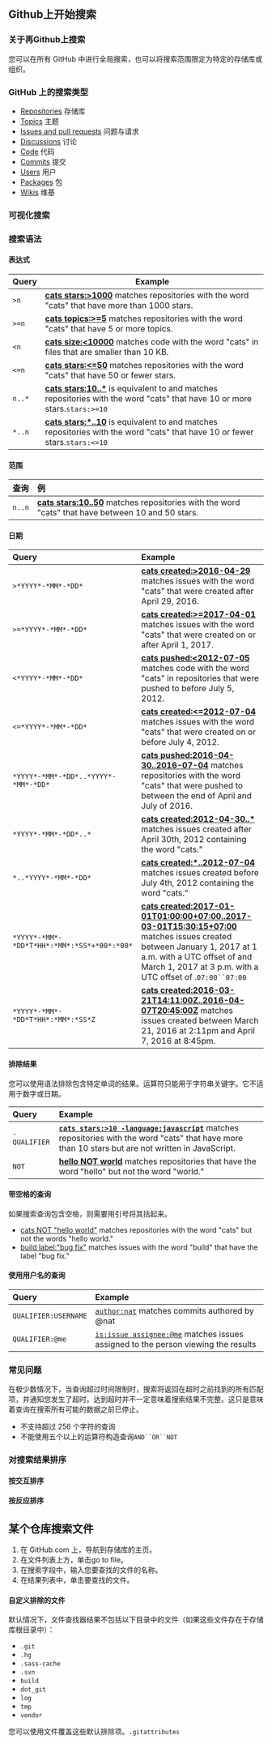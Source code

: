 ## Github上开始搜索

### 关于再Github上搜索

您可以在所有 GitHub 中进行全局搜索，也可以将搜索范围限定为特定的存储库或组织。

 ### GitHub 上的搜索类型

- [Repositories](https://docs.github.com/en/search-github/searching-on-github/searching-for-repositories) 存储库
- [Topics](https://docs.github.com/en/search-github/searching-on-github/searching-topics) 主题
- [Issues and pull requests](https://docs.github.com/en/search-github/searching-on-github/searching-issues-and-pull-requests) 问题与请求
- [Discussions](https://docs.github.com/en/search-github/searching-on-github/searching-discussions) 讨论
- [Code](https://docs.github.com/en/search-github/searching-on-github/searching-code) 代码
- [Commits](https://docs.github.com/en/search-github/searching-on-github/searching-commits) 提交
- [Users](https://docs.github.com/en/search-github/searching-on-github/searching-users) 用户
- [Packages](https://docs.github.com/en/search-github/searching-on-github/searching-for-packages) 包
- [Wikis](https://docs.github.com/en/search-github/searching-on-github/searching-wikis) 维基

### 可视化搜索



### 搜索语法

#### 表达式

| Query  | Example                                                      |
| ------ | ------------------------------------------------------------ |
| `>n`   | **[cats stars:>1000](https://github.com/search?utf8=✓&q=cats+stars%3A>1000&type=Repositories)** matches repositories with the word "cats" that have more than 1000 stars. |
| `>=n`  | **[cats topics:>=5](https://github.com/search?utf8=✓&q=cats+topics%3A>%3D5&type=Repositories)** matches repositories with the word "cats" that have 5 or more topics. |
| `<n`   | **[cats size:<10000](https://github.com/search?utf8=✓&q=cats+size%3A<10000&type=Code)** matches code with the word "cats" in files that are smaller than 10 KB. |
| `<=n`  | **[cats stars:<=50](https://github.com/search?utf8=✓&q=cats+stars%3A<%3D50&type=Repositories)** matches repositories with the word "cats" that have 50 or fewer stars. |
| `n..*` | **[cats stars:10..\*](https://github.com/search?utf8=✓&q=cats+stars%3A10..\*&type=Repositories)** is equivalent to and matches repositories with the word "cats" that have 10 or more stars.`stars:>=10` |
| `*..n` | **[cats stars:\*..10](https://github.com/search?utf8=✓&q=cats+stars%3A"\*..10"&type=Repositories)** is equivalent to and matches repositories with the word "cats" that have 10 or fewer stars.`stars:<=10` |

#### 范围

| 查询   | 例                                                           |
| :----- | :----------------------------------------------------------- |
| `n..n` | **[cats stars:10..50](https://github.com/search?utf8=✓&q=cats+stars%3A10..50&type=Repositories)** matches repositories with the word "cats" that have between 10 and 50 stars. |

#### 日期

| Query                                       | Example                                                      |
| :------------------------------------------ | :----------------------------------------------------------- |
| `>*YYYY*-*MM*-*DD*`                         | **[cats created:>2016-04-29](https://github.com/search?utf8=✓&q=cats+created%3A>2016-04-29&type=Issues)** matches issues with the word "cats" that were created after April 29, 2016. |
| `>=*YYYY*-*MM*-*DD*`                        | **[cats created:>=2017-04-01](https://github.com/search?utf8=✓&q=cats+created%3A>%3D2017-04-01&type=Issues)** matches issues with the word "cats" that were created on or after April 1, 2017. |
| `<*YYYY*-*MM*-*DD*`                         | **[cats pushed:<2012-07-05](https://github.com/search?q=cats+pushed%3A<2012-07-05&type=Code&utf8=✓)** matches code with the word "cats" in repositories that were pushed to before July 5, 2012. |
| `<=*YYYY*-*MM*-*DD*`                        | **[cats created:<=2012-07-04](https://github.com/search?utf8=✓&q=cats+created%3A<%3D2012-07-04&type=Issues)** matches issues with the word "cats" that were created on or before July 4, 2012. |
| `*YYYY*-*MM*-*DD*..*YYYY*-*MM*-*DD*`        | **[cats pushed:2016-04-30..2016-07-04](https://github.com/search?utf8=✓&q=cats+pushed%3A2016-04-30..2016-07-04&type=Repositories)** matches repositories with the word "cats" that were pushed to between the end of April and July of 2016. |
| `*YYYY*-*MM*-*DD*..*`                       | **[cats created:2012-04-30..\*](https://github.com/search?utf8=✓&q=cats+created%3A2012-04-30..\*&type=Issues)** matches issues created after April 30th, 2012 containing the word "cats." |
| `*..*YYYY*-*MM*-*DD*`                       | **[cats created:\*..2012-07-04](https://github.com/search?utf8=✓&q=cats+created%3A\*..2012-07-04&type=Issues)** matches issues created before July 4th, 2012 containing the word "cats." |
| `*YYYY*-*MM*-*DD*T*HH*:*MM*:*SS*+*00*:*00*` | **[cats created:2017-01-01T01:00:00+07:00..2017-03-01T15:30:15+07:00](https://github.com/search?utf8=✓&q=cats+created%3A2017-01-01T01%3A00%3A00%2B07%3A00..2017-03-01T15%3A30%3A15%2B07%3A00&type=Issues)** matches issues created between January 1, 2017 at 1 a.m. with a UTC offset of and March 1, 2017 at 3 p.m. with a UTC offset of .`07:00``07:00` |
| `*YYYY*-*MM*-*DD*T*HH*:*MM*:*SS*Z`          | **[cats created:2016-03-21T14:11:00Z..2016-04-07T20:45:00Z](https://github.com/search?utf8=✓&q=cats+created%3A2016-03-21T14%3A11%3A00Z..2016-04-07T20%3A45%3A00Z&type=Issues)** matches issues created between March 21, 2016 at 2:11pm and April 7, 2016 at 8:45pm. |

#### 排除结果

您可以使用语法排除包含特定单词的结果。运算符只能用于字符串关键字。它不适用于数字或日期。

| Query        | Example                                                      |
| :----------- | :----------------------------------------------------------- |
| `-QUALIFIER` | **[`cats stars:>10 -language:javascript`](https://github.com/search?q=cats+stars%3A>10+-language%3Ajavascript&type=Repositories)** matches repositories with the word "cats" that have more than 10 stars but are not written in JavaScript. |
| `NOT`        | **[hello NOT world](https://github.com/search?q=hello+NOT+world&type=Repositories)** matches repositories that have the word "hello" but not the word "world." |

#### 带空格的查询

如果搜索查询包含空格，则需要用引号将其括起来。

- [cats NOT "hello world"](https://github.com/search?utf8=✓&q=cats+NOT+"hello+world"&type=Repositories) matches repositories with the word "cats" but not the words "hello world."
- [build label:"bug fix"](https://github.com/search?utf8=✓&q=build+label%3A"bug+fix"&type=Issues) matches issues with the word "build" that have the label "bug fix."

#### 使用用户名的查询

| Query                | Example                                                      |
| :------------------- | :----------------------------------------------------------- |
| `QUALIFIER:USERNAME` | [`author:nat`](https://github.com/search?q=author%3Anat&type=Commits) matches commits authored by @nat |
| `QUALIFIER:@me`      | [`is:issue assignee:@me`](https://github.com/search?q=is%3Aissue+assignee%3A@me&type=Issues) matches issues assigned to the person viewing the results |

### 常见问题

在极少数情况下，当查询超过时间限制时，搜索将返回在超时之前找到的所有匹配项，并通知您发生了超时。达到超时并不一定意味着搜索结果不完整。这只是意味着查询在搜索所有可能的数据之前已停止。

- 不支持超过 256 个字符的查询
- 不能使用五个以上的运算符构造查询`AND``OR``NOT`

### 对搜索结果排序

#### 按交互排序

#### 按反应排序



## 某个仓库搜索文件

1. 在 GitHub.com 上，导航到存储库的主页。
2. 在文件列表上方，单击go to file。
3. 在搜索字段中，输入您要查找的文件的名称。
4. 在结果列表中，单击要查找的文件。

#### 自定义排除的文件
默认情况下，文件查找器结果不包括以下目录中的文件（如果这些文件存在于存储库根目录中）：

- `.git`
- `.hg`
- `.sass-cache`
- `.svn`
- `build`
- `dot_git`
- `log`
- `tmp`
- `vendor`

您可以使用文件覆盖这些默认排除项。`.gitattributes`
